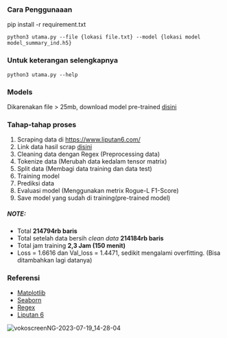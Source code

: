 ### Cara Penggunaaan

pip install -r requirement.txt
```
python3 utama.py --file {lokasi file.txt} --model {lokasi model model_summary_ind.h5}
```
### Untuk keterangan selengkapnya
```
python3 utama.py --help
```
### Models
Dikarenakan file > 25mb, download model pre-trained [disini](https://drive.google.com/file/d/12mVdi-QeohhxxBv6cqKSZBNzugWnOPwf/view?usp=sharing)

### Tahap-tahap proses
1. Scraping data di https://www.liputan6.com/
2. Link data hasil scrap [disini](https://drive.google.com/file/d/1_xZdzOD5X_f_KHYfUIeqwv27HzDDeK4f/view?usp=drive_link)
3. Cleaning data dengan Regex (Preprocessing data)
4. Tokenize data (Merubah data kedalam tensor matrix)
5. Split data (Membagi data training dan data test)
6. Training model
7. Prediksi data
8. Evaluasi model (Menggunakan metrix Rogue-L F1-Score)
9. Save model yang sudah di training(pre-trained model)

##### NOTE:

- Total **214794rb baris**
- Total setelah data bersih *clean data* **214184rb baris**
- Total jam training **2,3 Jam (150 menit)**
- Loss = 1.6616 dan Val_loss = 1.4471, sedikit mengalami overfitting. (Bisa ditambahkan lagi datanya) 

### Referensi
- [Matplotlib](https://matplotlib.org/)
- [Seaborn](https://seaborn.pydata.org/)
- [Regex](https://regexr.com/)
- [Liputan 6](https://www.liputan6.com/)

![vokoscreenNG-2023-07-19_14-28-04](https://github.com/hendrimardani/summary_text_ind/assets/49816104/5fefd6bd-7d38-4fe1-8761-951450fc60d8)



